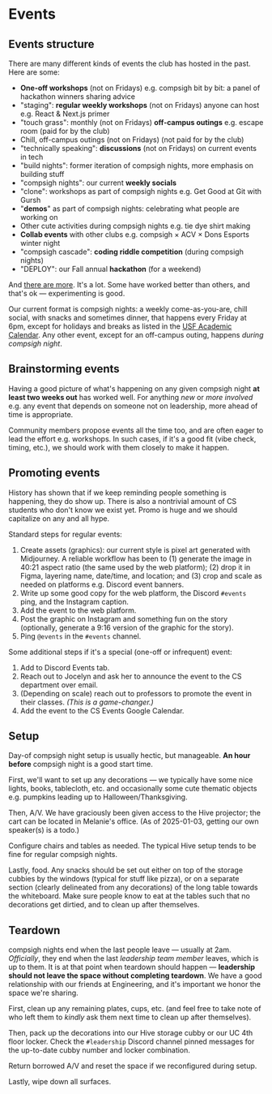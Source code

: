 # Events

## Events structure

There are many different kinds of events the club has hosted in the past. Here are some:

- **One-off workshops** (not on Fridays) e.g. compsigh bit by bit: a panel of hackathon winners sharing advice
- "staging": **regular weekly workshops** (not on Fridays) anyone can host e.g. React & Next.js primer
- "touch grass": monthly (not on Fridays) **off-campus outings** e.g. escape room (paid for by the club)
- Chill, off-campus outings (not on Fridays) (not paid for by the club)
- "technically speaking": **discussions** (not on Fridays) on current events in tech
- "build nights": former iteration of compsigh nights, more emphasis on building stuff
- "compsigh nights": our current **weekly socials**
- "clone": workshops as part of compsigh nights e.g. Get Good at Git with Gursh
- "**demos**" as part of compsigh nights: celebrating what people are working on
- Other cute activities during compsigh nights e.g. tie dye shirt making
- **Collab events** with other clubs e.g. compsigh × ACV × Dons Esports winter night
- "compsigh cascade": **coding riddle competition** (during compsigh nights)
- "DEPLOY": our Fall annual **hackathon** (for a weekend)

And [there are more](https://compsigh.club/events). It's a lot. Some have worked better than others, and that's ok — experimenting is good.

Our current format is compsigh nights: a weekly come-as-you-are, chill social, with snacks and sometimes dinner, that happens every Friday at 6pm, except for holidays and breaks as listed in the [USF Academic Calendar](https://myusf.usfca.edu/registration/when-to-register/academic-calendar). Any other event, except for an off-campus outing, happens *during compsigh night*.

## Brainstorming events

Having a good picture of what's happening on any given compsigh night **at least two weeks out** has worked well. For anything *new* or *more involved* e.g. any event that depends on someone not on leadership, more ahead of time is appropriate.

Community members propose events all the time too, and are often eager to lead the effort e.g. workshops. In such cases, if it's a good fit (vibe check, timing, etc.), we should work with them closely to make it happen.

## Promoting events

History has shown that if we keep reminding people something is happening, they do show up. There is also a nontrivial amount of CS students who don't know we exist yet. Promo is huge and we should capitalize on any and all hype.

Standard steps for regular events:

1. Create assets (graphics): our current style is pixel art generated with Midjourney. A reliable workflow has been to (1) generate the image in 40:21 aspect ratio (the same used by the web platform); (2) drop it in Figma, layering name, date/time, and location; and (3) crop and scale as needed on platforms e.g. Discord event banners.
2. Write up some good copy for the web platform, the Discord `#events` ping, and the Instagram caption.
3. Add the event to the web platform.
4. Post the graphic on Instagram and something fun on the story (optionally, generate a 9:16 version of the graphic for the story).
5. Ping `@events` in the `#events` channel.

Some additional steps if it's a special (one-off or infrequent) event:

1. Add to Discord Events tab.
2. Reach out to Jocelyn and ask her to announce the event to the CS department over email.
3. (Depending on scale) reach out to professors to promote the event in their classes. *(This is a game-changer.)*
4. Add the event to the CS Events Google Calendar.

## Setup

Day-of compsigh night setup is usually hectic, but manageable. **An hour before** compsigh night is a good start time.

First, we'll want to set up any decorations — we typically have some nice lights, books, tablecloth, etc. and occasionally some cute thematic objects e.g. pumpkins leading up to Halloween/Thanksgiving.

Then, A/V. We have graciously been given access to the Hive projector; the cart can be located in Melanie's office. (As of 2025-01-03, getting our own speaker(s) is a todo.)

Configure chairs and tables as needed. The typical Hive setup tends to be fine for regular compsigh nights.

Lastly, food. Any snacks should be set out either on top of the storage cubbies by the windows (typical for stuff like pizza), or on a separate section (clearly delineated from any decorations) of the long table towards the whiteboard. Make sure people know to eat at the tables such that no decorations get dirtied, and to clean up after themselves.

## Teardown

compsigh nights end when the last people leave — usually at 2am. *Officially*, they end when the last *leadership team member* leaves, which is up to them. It is at that point when teardown should happen — **leadership should not leave the space without completing teardown**. We have a good relationship with our friends at Engineering, and it's important we honor the space we're sharing.

First, clean up any remaining plates, cups, etc. (and feel free to take note of who left them to *kindly* ask them next time to clean up after themselves).

Then, pack up the decorations into our Hive storage cubby or our UC 4th floor locker. Check the `#leadership` Discord channel pinned messages for the up-to-date cubby number and locker combination.

Return borrowed A/V and reset the space if we reconfigured during setup.

Lastly, wipe down all surfaces.
